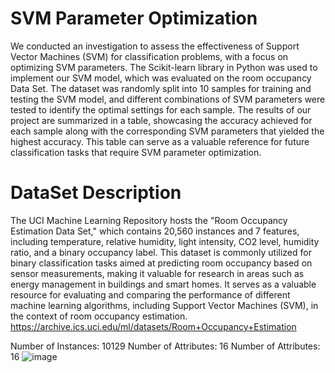 # SVM Parameter Optimization

We conducted an investigation to assess the effectiveness of Support Vector Machines (SVM) for classification problems, with a focus on optimizing SVM parameters. The Scikit-learn library in Python was used to implement our SVM model, which was evaluated on the room occupancy Data Set. The dataset was randomly split into 10 samples for training and testing the SVM model, and different combinations of SVM parameters were tested to identify the optimal settings for each sample. The results of our project are summarized in a table, showcasing the accuracy achieved for each sample along with the corresponding SVM parameters that yielded the highest accuracy. This table can serve as a valuable reference for future classification tasks that require SVM parameter optimization.

# DataSet Description
The UCI Machine Learning Repository hosts the "Room Occupancy Estimation Data Set," which contains 20,560 instances and 7 features, including temperature, relative humidity, light intensity, CO2 level, humidity ratio, and a binary occupancy label. This dataset is commonly utilized for binary classification tasks aimed at predicting room occupancy based on sensor measurements, making it valuable for research in areas such as energy management in buildings and smart homes. It serves as a valuable resource for evaluating and comparing the performance of different machine learning algorithms, including Support Vector Machines (SVM), in the context of room occupancy estimation.
https://archive.ics.uci.edu/ml/datasets/Room+Occupancy+Estimation

Number of Instances: 10129 Number of Attributes: 16
Number of Attributes: 16
![image](https://user-images.githubusercontent.com/88321272/233163795-a27fa51d-c141-4de7-a0b6-7c823847d8eb.png)
